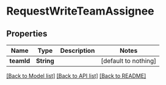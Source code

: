 # RequestWriteTeamAssignee


## Properties
Name | Type | Description | Notes
------------ | ------------- | ------------- | -------------
**teamId** | **String** |  | [default to nothing]


[[Back to Model list]](../README.md#models) [[Back to API list]](../README.md#api-endpoints) [[Back to README]](../README.md)


